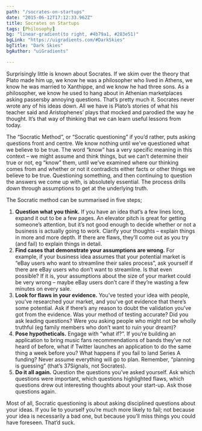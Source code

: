 ```yaml
---
path: "/socrates-on-startups"
date: "2015-06-12T17:12:33.962Z"
title: Socrates on Startups
tags: [Philosophy]
bg: "linear-gradient(to right, #4b79a1, #283e51)"
bgLink: "https://uigradients.com/#DarkSkies"
bgTitle: "Dark Skies"
bgAuthor: "uiGradients"

---
```

Surprisingly little is known about Socrates. If we skim over the theory that Plato made him up, we know he was a philosopher who lived in Athens, we know he was married to Xanthippe, and we know he had three sons. As a philosopher, we know he used to hang about in Athenian marketplaces asking passersby annoying questions. That’s pretty much it. Socrates never wrote any of his ideas down. All we have is Plato’s stories of what his teacher said and Aristophenes’ plays that mocked and parodied the way he thought. It’s that way of thinking that we can learn useful lessons from today.
<!-- more -->
The “Socratic Method”, or “Socratic questioning” if you’d rather, puts asking questions front and centre. We know nothing until we’ve questioned what we believe to be true. The word “know” has a very specific meaning in this context – we might assume and think things, but we can’t determine their true or not, eg “know” them, until we’ve examined where our thinking comes from and whether or not it contradicts either facts or other things we believe to be true. Questioning something, and then continuing to question the answers we come up with, is absolutely essential. The process drills down through assumptions to get at the underlying truth.

The Socratic method can be summarised in five steps;

1. **Question what you think.** If you have an idea that’s a few lines long, expand it out to be a few pages. An elevator pitch is great for getting someone’s attention, but it’s not good enough to decide whether or not a business is actually going to work. Clarify your thoughts – explain things in more and more depth. If there are flaws, they’ll come out as you try (and fail) to explain things in detail.
1. **Find cases that demonstrate your assumptions are wrong.** For example, if your business idea assumes that your potential market is “eBay users who want to streamline their sales process”, ask yourself if there are eBay users who don’t want to streamline. Is that even possible? If it is, your assumptions about the size of your market could be very wrong – maybe eBay users don’t care if they’re wasting a few minutes on every sale.
1. **Look for flaws in your evidence.** You’ve tested your idea with people, you’ve researched your market, and you’ve got evidence that there’s some potential. Ask if there’s any reason to doubt the validation you’ve got from the evidence. Was your method of testing accurate? Did you ask leading questions? Were you asking people who might not be wholly truthful (eg family members who don’t want to ruin your dream)?
1. **Pose hypotheticals.** Engage with “what if?”. If you’re building an application to bring music fans recommendations of bands they’ve not heard of before, what if Twitter launches an application to do the same thing a week before you? What happens if you fail to land Series A funding? Never assume everything will go to plan. Remember, “planning is guessing” (that’s 37Signals, not Socrates).
1. **Do it all again.** Question the questions you’ve asked yourself. Ask which questions were important, which questions highlighted flaws, which questions drew out interesting thoughts about your start-up. Ask those questions again.

Most of all, Socratic questioning is about asking disciplined questions about your ideas. If you lie to yourself you’re much more likely to fail; not because your idea is necessarily a bad one, but because you’ll miss things you could have foreseen. That’d suck.